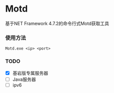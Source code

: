 # Motd
基于NET Framework 4.7.2的命令行式Motd获取工具

### 使用方法
```
Motd.exe <ip> <port>
```

### TODO
- [x] 基岩版专属服务器
- [ ] Java服务器
- [ ] ipv6
